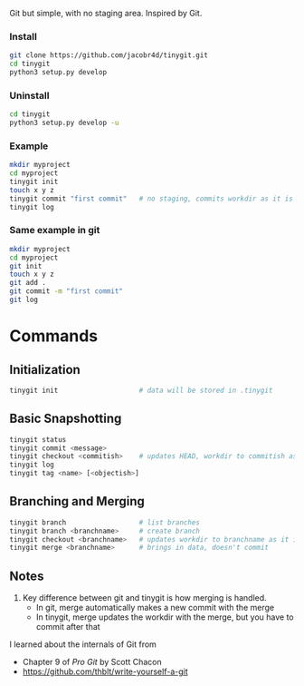 Git but simple, with no staging area.
Inspired by Git.

### Install

```bash
git clone https://github.com/jacobr4d/tinygit.git
cd tinygit
python3 setup.py develop
```

### Uninstall
```bash
cd tinygit
python3 setup.py develop -u
```

### Example

```bash
mkdir myproject
cd myproject
tinygit init
touch x y z
tinygit commit "first commit"   # no staging, commits workdir as it is
tinygit log
```

### Same example in git

```bash
mkdir myproject
cd myproject
git init
touch x y z
git add .
git commit -m "first commit"
git log
```

# Commands

## Initialization
```bash
tinygit init                    # data will be stored in .tinygit
```

## Basic Snapshotting
```bash
tinygit status
tinygit commit <message>
tinygit checkout <commitish>    # updates HEAD, workdir to commitish as it is
tinygit log
tinygit tag <name> [<objectish>]
```

## Branching and Merging
```bash
tinygit branch                  # list branches
tinygit branch <branchname>     # create branch
tinygit checkout <branchname>   # updates workdir to branchname as it is
tinygit merge <branchname>      # brings in data, doesn't commit
```

## Notes
1. Key difference between git and tinygit is how merging is handled.
    - In git, merge automatically makes a new commit with the merge
    - In tinygit, merge updates the workdir with the merge, but you have to commit after that

I learned about the internals of Git from
- Chapter 9 of *Pro Git* by Scott Chacon
- https://github.com/thblt/write-yourself-a-git 